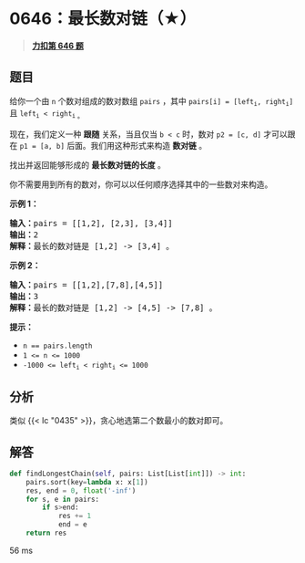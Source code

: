 # 0646：最长数对链（★）


> <u>**[力扣第 646 题](https://leetcode.cn/problems/maximum-length-of-pair-chain/)**</u>

## 题目

<p>给你一个由 <code>n</code> 个数对组成的数对数组 <code>pairs</code> ，其中 <code>pairs[i] = [left<sub>i</sub>, right<sub>i</sub>]</code> 且 <code>left<sub>i</sub> &lt; right<sub>i</sub></code><sub> 。</sub></p>

<p>现在，我们定义一种 <strong>跟随</strong> 关系，当且仅当 <code>b &lt; c</code> 时，数对 <code>p2 = [c, d]</code> 才可以跟在 <code>p1 = [a, b]</code> 后面。我们用这种形式来构造 <strong>数对链</strong> 。</p>

<p>找出并返回能够形成的 <strong>最长数对链的长度</strong> 。</p>

<p>你不需要用到所有的数对，你可以以任何顺序选择其中的一些数对来构造。</p>



<p><strong>示例 1：</strong></p>

<pre>
<strong>输入：</strong>pairs = [[1,2], [2,3], [3,4]]
<strong>输出：</strong>2
<strong>解释：</strong>最长的数对链是 [1,2] -&gt; [3,4] 。
</pre>

<p><strong>示例 2：</strong></p>

<pre>
<b>输入：</b>pairs = [[1,2],[7,8],[4,5]]
<b>输出：</b>3
<b>解释：</b>最长的数对链是 [1,2] -&gt; [4,5] -&gt; [7,8] 。</pre>



<p><strong>提示：</strong></p>

<ul>
<li><code>n == pairs.length</code></li>
<li><code>1 &lt;= n &lt;= 1000</code></li>
<li><code>-1000 &lt;= left<sub>i</sub> &lt; right<sub>i</sub> &lt;= 1000</code></li>
</ul>


## 分析

类似 {{< lc "0435" >}}，贪心地选第二个数最小的数对即可。

## 解答

```python
def findLongestChain(self, pairs: List[List[int]]) -> int:
    pairs.sort(key=lambda x: x[1])
    res, end = 0, float('-inf')
    for s, e in pairs:
        if s>end:
            res += 1
            end = e
    return res
```
56 ms

